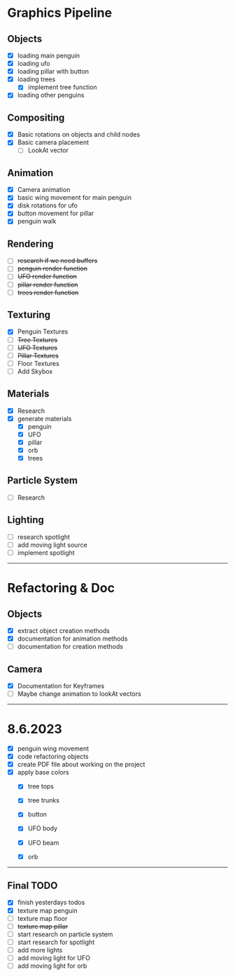 # Graphics Pipeline

## Objects
- [x] loading main penguin
- [x] loading ufo
- [x] loading pillar with button
- [x] loading trees
  - [x] implement tree function
- [x] loading other penguins

## Compositing
- [X] Basic rotations on objects and child nodes
- [X] Basic camera placement 
  - [ ] LookAt vector

## Animation
- [X] Camera animation
- [X] basic wing movement for main penguin
- [x] disk rotations for ufo
- [X] button movement for pillar
- [X] penguin walk

## Rendering
- [ ] ~~research if we need buffers~~
- [ ] ~~penguin render function~~
- [ ] ~~UFO render function~~
- [ ] ~~pillar render function~~
- [ ] ~~trees render function~~

## Texturing
- [X] Penguin Textures
- [ ] ~~Tree Textures~~
- [ ] ~~UFO Textures~~
- [ ] ~~Pillar Textures~~
- [ ] Floor Textures
- [ ] Add Skybox

## Materials 
- [X] Research
- [X] generate materials
  - [X] penguin
  - [X] UFO
  - [X] pillar
  - [X] orb
  - [X] trees

## Particle System
- [ ] Research

## Lighting
- [ ] research spotlight
- [ ] add moving light source
- [ ] implement spotlight

------------------------------------------------
# Refactoring & Doc

## Objects
- [X] extract object creation methods
- [X] documentation for animation methods
- [ ] documentation for creation methods

## Camera
- [X] Documentation for Keyframes
- [ ] Maybe change animation to lookAt vectors
------------------------------------------------
# 8.6.2023

- [X] penguin wing movement
- [X] code refactoring objects
- [X] create PDF file about working on the project
- [X] apply base colors
  - [X] tree tops
  - [X] tree trunks
  - [X] button
  - [X] UFO body
  - [X] UFO beam
  - [X] orb


---

## Final TODO

- [X] finish yesterdays todos
- [X] texture map penguin
- [ ] texture map floor
- [ ] ~~texture map pillar~~
- [ ] start research on particle system
- [ ] start research for spotlight
- [ ] add more lights
- [ ] add moving light for UFO
- [ ] add moving light for orb